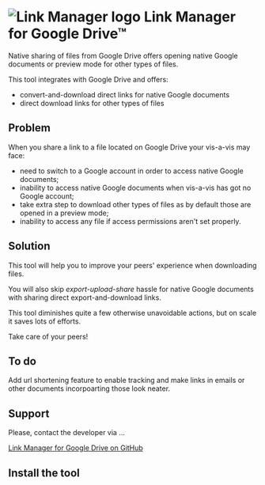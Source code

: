 # ![Link Manager logo](https://oleksiyrudenko.github.io/gd-linkman/favicon-96x96.png "Link Manager logo") Link Manager for Google Drive™

Native sharing of files from Google Drive offers 
opening native Google documents or preview mode 
for other types of files.

This tool integrates with Google Drive and offers:
 * convert-and-download direct links for native Google documents
 * direct download links for other types of files
 
## Problem

When you share a link to a file located on Google Drive your vis-a-vis may face:
* need to switch to a Google account in order to access native Google documents;
* inability to access native Google documents when vis-a-vis has got no Google account;
* take extra step to download other types of files as by default those are opened in a preview mode;
* inability to access any file if access permissions aren't set properly.

## Solution

This tool will help you to improve your peers'
experience when downloading files.

You will also skip _export-upload-share_ hassle 
for native Google documents with sharing direct
export-and-download links.

This tool diminishes quite a few otherwise unavoidable actions,
but on scale it saves lots of efforts.

Take care of your peers!

## To do

Add url shortening feature to enable tracking
and make links in emails or other documents
incorpoarting those look neater.

## Support

Please, contact the developer via ...

[Link Manager for Google Drive on GitHub](https://github.com/OleksiyRudenko/gd-linkman)

## Install the tool